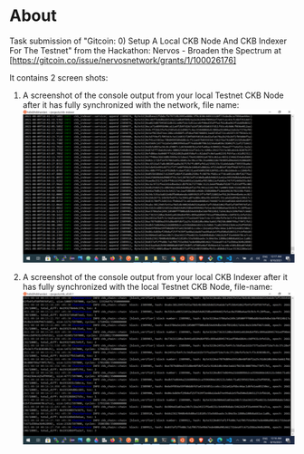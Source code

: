 # About

Task submission of "Gitcoin: 0) Setup A Local CKB Node And CKB Indexer For The Testnet" from the Hackathon: Nervos - Broaden the Spectrum at [https://gitcoin.co/issue/nervosnetwork/grants/1/100026176]

It contains 2 screen shots:

1. A screenshot of the console output from your local Testnet CKB Node after it has fully synchronized with the network, file name: ![ckb-node.png](https://github.com/hdbhandari/Nervos-BroadentheSpectrum/blob/master/task-0/ckb-indexer.png)


2. A screenshot of the console output from your local CKB Indexer after it has fully synchronized with the local Testnet CKB Node, file-name: ![ckb-indexer.png](https://github.com/hdbhandari/Nervos-BroadentheSpectrum/blob/master/task-0/ckb-node.png)
